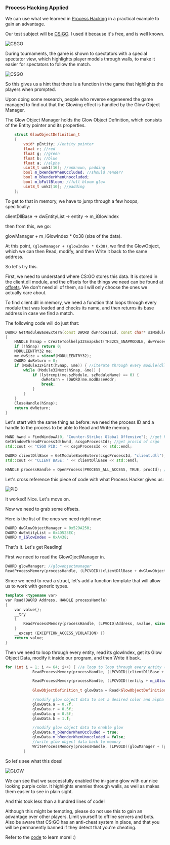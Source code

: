 ### Process Hacking Applied

We can use what we learned in [Process Hacking](https://prostotin.github.io/cybersecurity/processhacking) in a practical example to gain an advantage. 

Our test subject will be [CS:GO](https://en.wikipedia.org/wiki/Counter-Strike:_Global_Offensive). I used it because it's free, and is well known. 

![CSGO](https://i.imgur.com/FR1PDtb.png)

During tournaments, the game is shown to spectators with a special spectator view, which highlights player models through walls, to make it easier for spectators to follow the match. 

![CSGO](https://i.imgur.com/fZtSRbb.png)

So this gives us a hint that there is a function in the game that highlights the players when prompted. 

Upon doing some research, people who reverse engeneered the game managed to find out that the Glowing effect is handled by the Glow Object Manager.

The Glow Object Manager holds the Glow Object Definition, which consists of the Entity pointer and its properties. 

```C++
	struct GlowObjectDefinition_t
	{
		void* pEntity; //entity pointer
		float r; //red
		float g; //green
		float b; //blue
		float a; //alpha
		uint8_t unk1[16]; //unknown, padding
		bool m_bRenderWhenOccluded; //should render?
		bool m_bRenderWhenUnoccluded; 
		bool m_bFullBloom; //full bloom glow
		uint8_t unk2[10]; //padding
	};
```

To get to that in memory, we have to jump through a few hoops, specifically:

clientDllBase -> dwEntityList -> entity -> m_iGlowIndex 

then from this, we go:

glowManager + m_iGlowIndex * 0x38 (size of the data).

At this point, ```(glowManager + (glowIndex * 0x38)```, we find the GlowObject, which we can then Read, modify, and then Write it back to the same address. 

So let's try this. 

First, we need to understand where CS:GO stores this data. It is stored in the client.dll module, and the offsets for the things we need can be found at [offsets](https://github.com/frk1/hazedumper/blob/master/csgo.hpp). We don't need all of them, so I will only choose the ones we actually care about. 

To find client.dll in memory, we need a function that loops through every module that was loaded and checks its name, and then returns its base address in case we find a match.

The following code will do just that: 

```C++
DWORD GetModuleBaseExtern(const DWORD dwProcessId, const char* szModuleName) 
{
	HANDLE hSnap = CreateToolhelp32Snapshot(TH32CS_SNAPMODULE, dwProcessId);
	if (!hSnap) return 0;
	MODULEENTRY32 me;
	me.dwSize = sizeof(MODULEENTRY32);
	DWORD dwReturn = 0;
	if (Module32First(hSnap, &me)) { //iterate through every module(dll) until a matching one is found
		while (Module32Next(hSnap, &me)) {
			if (lstrcmpi(me.szModule, szModuleName) == 0) {
				dwReturn = (DWORD)me.modBaseAddr;
				break;
			}
		}
	}
	CloseHandle(hSnap);
	return dwReturn;
}
```

Let's start with the same thing as before: we need the process ID and a handle to the process to be able to Read and Write memory.

```C++
HWND hwnd = FindWindowA(0, "Counter-Strike: Global Offensive"); //get hwnd of csgo 
GetWindowThreadProcessId(hwnd, &csgoProcessId); //get procid of csgo
std::cout << "CSGO PID: " << csgoProcessId << std::endl;

DWORD clientDllBase = GetModuleBaseExtern(csgoProcessId, "client.dll");
std::cout << "CLIENT BASE: " << clientDllBase << std::endl;

HANDLE processHandle = OpenProcess(PROCESS_ALL_ACCESS, TRUE, procId); //open handle 
  ```
Let's cross reference this piece of code with what Process Hacker gives us: 

![PID](https://i.imgur.com/3m2dS7z.png)

It worked! Nice. Let's move on.

Now we need to grab some offsets.

Here is the list of the ones we need right now:

```C++
DWORD dwGlowObjectManager = 0x529A250;
DWORD dwEntityList = 0x4D523EC;
DWORD m_iGlowIndex = 0xA438;
```
That's it. Let's get Reading!

First we need to read the GlowOjectManager in.

```C++
DWORD glowManager; //glowobjectmanager 
ReadProcessMemory(processHandle, (LPCVOID)(clientDllBase + dwGlowObjectManager), &glowManager, sizeof(glowManager), NULL);
```
Since we need to read a struct, let's add a function template that will allow us to work with generic types.

```C++
template <typename var>
var Read(DWORD Address, HANDLE processHandle)
{
	var value{};
	__try
	{
		ReadProcessMemory(processHandle, (LPVOID)Address, &value, sizeof(var), 0);
	}
	__except (EXCEPTION_ACCESS_VIOLATION) {}
	return value;
}
```

Then we need to loop through every entity, read its glowIndex, get its Glow Object Data, modify it inside our program, and then Write it back.

```C++
for (int i = 1; i <= 64; i++) { //a loop to loop through every entity (max 64 players). (needs to be nested in an infinite loop of course)
			ReadProcessMemory(processHandle, (LPCVOID)(clientDllBase + dwEntityList + (i * 0x10)), &entity, sizeof(entity), NULL); //read in the entity

			ReadProcessMemory(processHandle, (LPCVOID)(entity + m_iGlowIndex), &glowIndex, sizeof(glowIndex), NULL); //read the glowIndex of the entity
      
			GlowObjectDefinition_t glowData = Read<GlowObjectDefinition_t>(glowManager + (glowIndex * 0x38), processHandle); //read Glow object data

			//modify glow object data to set a desired color and alpha
			glowData.a = 0.7f;
			glowData.r = 0.5f;
			glowData.g = 0.5f;
			glowData.b = 1.f;

			//modify glow object data to enable glow
			glowData.m_bRenderWhenOccluded = true;
			glowData.m_bRenderWhenUnoccluded = false;
			//write glow object data back to memory
			WriteProcessMemory(processHandle, (LPVOID)(glowManager + (glowIndex * 0x38)), &glowData, sizeof(glowData), NULL); 
		}
```
So let's see what this does!

![GLOW](https://i.imgur.com/QtpLLPA.png)

We can see that we successfully enabled the in-game glow with our nice looking purple color. It highlights enemies through walls, as well as makes them easier to see in plain sight. 

And this took less than a hundred lines of code! 

Although this might be tempting, please do not use this to gain an advantage over other players. Limit yourself to offline servers and bots. Also be aware that CS:GO has an anti-cheat system in place, and that you will be permanently banned if they detect that you're cheating. 

Refer to the [code](https://github.com/prostotin/cybersecurity/blob/master/Applied%20Process%20Hacking/glow.cpp) to learn more! :) 





